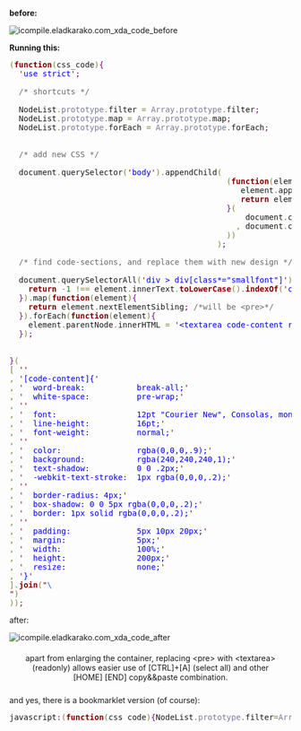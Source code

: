 <strong>before:</strong>

<img src="https://icompile.eladkarako.com/_uploads/2016/02/icompile.eladkarako.com_xda_code_before.gif" alt="icompile.eladkarako.com_xda_code_before" rem-width="927" rem-height="498" class="aligncenter size-full wp-image-4711" />

<strong>Running this:</strong>

<pre><span style='color:#808030; '>(</span><span style='color:#800000; font-weight:bold; '>function</span><span style='color:#808030; '>(</span>css_code<span style='color:#808030; '>)</span><span style='color:#800080; '>{</span>
  <span style='color:#800000; '>'</span><span style='color:#0000e6; '>use strict</span><span style='color:#800000; '>'</span><span style='color:#800080; '>;</span>

  <span style='color:#696969; '>/* shortcuts */</span>

  NodeList<span style='color:#808030; '>.</span><span style='color:#797997; '>prototype</span><span style='color:#808030; '>.</span>filter <span style='color:#808030; '>=</span> <span style='color:#797997; '>Array</span><span style='color:#808030; '>.</span><span style='color:#797997; '>prototype</span><span style='color:#808030; '>.</span>filter<span style='color:#800080; '>;</span>
  NodeList<span style='color:#808030; '>.</span><span style='color:#797997; '>prototype</span><span style='color:#808030; '>.</span>map <span style='color:#808030; '>=</span> <span style='color:#797997; '>Array</span><span style='color:#808030; '>.</span><span style='color:#797997; '>prototype</span><span style='color:#808030; '>.</span>map<span style='color:#800080; '>;</span>
  NodeList<span style='color:#808030; '>.</span><span style='color:#797997; '>prototype</span><span style='color:#808030; '>.</span>forEach <span style='color:#808030; '>=</span> <span style='color:#797997; '>Array</span><span style='color:#808030; '>.</span><span style='color:#797997; '>prototype</span><span style='color:#808030; '>.</span>forEach<span style='color:#800080; '>;</span>


  <span style='color:#696969; '>/* add new CSS */</span>

  document<span style='color:#808030; '>.</span>querySelector<span style='color:#808030; '>(</span><span style='color:#800000; '>'</span><span style='color:#0000e6; '>body</span><span style='color:#800000; '>'</span><span style='color:#808030; '>)</span><span style='color:#808030; '>.</span>appendChild<span style='color:#808030; '>(</span>
                                              <span style='color:#808030; '>(</span><span style='color:#800000; font-weight:bold; '>function</span><span style='color:#808030; '>(</span>element<span style='color:#808030; '>,</span> text_content<span style='color:#808030; '>)</span><span style='color:#800080; '>{</span>
                                                 element<span style='color:#808030; '>.</span>appendChild<span style='color:#808030; '>(</span>text_content<span style='color:#808030; '>)</span><span style='color:#800080; '>;</span>
                                                 <span style='color:#800000; font-weight:bold; '>return</span> element<span style='color:#800080; '>;</span>
                                              <span style='color:#800080; '>}</span><span style='color:#808030; '>(</span>
                                                  document<span style='color:#808030; '>.</span>createElement<span style='color:#808030; '>(</span><span style='color:#800000; '>"</span><span style='color:#0000e6; '>style</span><span style='color:#800000; '>"</span><span style='color:#808030; '>)</span>
                                                <span style='color:#808030; '>,</span> document<span style='color:#808030; '>.</span>createTextNode<span style='color:#808030; '>(</span>css_code<span style='color:#808030; '>)</span>
                                              <span style='color:#808030; '>)</span><span style='color:#808030; '>)</span>  
                                            <span style='color:#808030; '>)</span><span style='color:#800080; '>;</span>

  <span style='color:#696969; '>/* find code-sections, and replace them with new design */</span>

  document<span style='color:#808030; '>.</span>querySelectorAll<span style='color:#808030; '>(</span><span style='color:#800000; '>'</span><span style='color:#0000e6; '>div > div[class*="smallfont"]</span><span style='color:#800000; '>'</span><span style='color:#808030; '>)</span><span style='color:#808030; '>.</span>filter<span style='color:#808030; '>(</span><span style='color:#800000; font-weight:bold; '>function</span><span style='color:#808030; '>(</span>element<span style='color:#808030; '>)</span><span style='color:#800080; '>{</span>
    <span style='color:#800000; font-weight:bold; '>return</span> <span style='color:#808030; '>-</span><span style='color:#008c00; '>1</span> <span style='color:#808030; '>!==</span> element<span style='color:#808030; '>.</span>innerText<span style='color:#808030; '>.</span><span style='color:#800000; font-weight:bold; '>toLowerCase</span><span style='color:#808030; '>(</span><span style='color:#808030; '>)</span><span style='color:#808030; '>.</span><span style='color:#800000; font-weight:bold; '>indexOf</span><span style='color:#808030; '>(</span><span style='color:#800000; '>'</span><span style='color:#0000e6; '>code:</span><span style='color:#800000; '>'</span><span style='color:#808030; '>)</span><span style='color:#800080; '>;</span>
  <span style='color:#800080; '>}</span><span style='color:#808030; '>)</span><span style='color:#808030; '>.</span>map<span style='color:#808030; '>(</span><span style='color:#800000; font-weight:bold; '>function</span><span style='color:#808030; '>(</span>element<span style='color:#808030; '>)</span><span style='color:#800080; '>{</span>
    <span style='color:#800000; font-weight:bold; '>return</span> element<span style='color:#808030; '>.</span>nextElementSibling<span style='color:#800080; '>;</span> <span style='color:#696969; '>/*will be &lt;pre>*/</span>
  <span style='color:#800080; '>}</span><span style='color:#808030; '>)</span><span style='color:#808030; '>.</span>forEach<span style='color:#808030; '>(</span><span style='color:#800000; font-weight:bold; '>function</span><span style='color:#808030; '>(</span>element<span style='color:#808030; '>)</span><span style='color:#800080; '>{</span>
    element<span style='color:#808030; '>.</span>parentNode<span style='color:#808030; '>.</span>innerHTML <span style='color:#808030; '>=</span> <span style='color:#800000; '>'</span><span style='color:#0000e6; '>&lt;textarea code-content readonly></span><span style='color:#800000; '>'</span> <span style='color:#808030; '>+</span> element<span style='color:#808030; '>.</span>innerHTML <span style='color:#808030; '>+</span> <span style='color:#800000; '>'</span><span style='color:#0000e6; '>&lt;/textarea></span><span style='color:#800000; '>'</span><span style='color:#800080; '>;</span>
  <span style='color:#800080; '>}</span><span style='color:#808030; '>)</span><span style='color:#800080; '>;</span>


<span style='color:#800080; '>}</span><span style='color:#808030; '>(</span>
<span style='color:#808030; '>[</span> <span style='color:#800000; '>'</span><span style='color:#800000; '>'</span>
<span style='color:#808030; '>,</span> <span style='color:#800000; '>'</span><span style='color:#0000e6; '>[code-content]{</span><span style='color:#800000; '>'</span>
<span style='color:#808030; '>,</span> <span style='color:#800000; '>'</span><span style='color:#0000e6; '>  word-break:           break-all;</span><span style='color:#800000; '>'</span>
<span style='color:#808030; '>,</span> <span style='color:#800000; '>'</span><span style='color:#0000e6; '>  white-space:          pre-wrap;</span><span style='color:#800000; '>'</span>
<span style='color:#808030; '>,</span> <span style='color:#800000; '>'</span><span style='color:#800000; '>'</span>
<span style='color:#808030; '>,</span> <span style='color:#800000; '>'</span><span style='color:#0000e6; '>  font:                 12pt "Courier New", Consolas, monospace;</span><span style='color:#800000; '>'</span>
<span style='color:#808030; '>,</span> <span style='color:#800000; '>'</span><span style='color:#0000e6; '>  line-height:          16pt;</span><span style='color:#800000; '>'</span>
<span style='color:#808030; '>,</span> <span style='color:#800000; '>'</span><span style='color:#0000e6; '>  font-weight:          normal;</span><span style='color:#800000; '>'</span>
<span style='color:#808030; '>,</span> <span style='color:#800000; '>'</span><span style='color:#800000; '>'</span>
<span style='color:#808030; '>,</span> <span style='color:#800000; '>'</span><span style='color:#0000e6; '>  color:                rgba(0,0,0,.9);</span><span style='color:#800000; '>'</span>
<span style='color:#808030; '>,</span> <span style='color:#800000; '>'</span><span style='color:#0000e6; '>  background:           rgba(240,240,240,1);</span><span style='color:#800000; '>'</span>
<span style='color:#808030; '>,</span> <span style='color:#800000; '>'</span><span style='color:#0000e6; '>  text-shadow:          0 0 .2px;</span><span style='color:#800000; '>'</span>
<span style='color:#808030; '>,</span> <span style='color:#800000; '>'</span><span style='color:#0000e6; '>  -webkit-text-stroke:  1px rgba(0,0,0,.2);</span><span style='color:#800000; '>'</span>
<span style='color:#808030; '>,</span> <span style='color:#800000; '>'</span><span style='color:#800000; '>'</span>
<span style='color:#808030; '>,</span> <span style='color:#800000; '>'</span><span style='color:#0000e6; '>  border-radius: 4px;</span><span style='color:#800000; '>'</span>
<span style='color:#808030; '>,</span> <span style='color:#800000; '>'</span><span style='color:#0000e6; '>  box-shadow: 0 0 5px rgba(0,0,0,.2);</span><span style='color:#800000; '>'</span>
<span style='color:#808030; '>,</span> <span style='color:#800000; '>'</span><span style='color:#0000e6; '>  border: 1px solid rgba(0,0,0,.2);</span><span style='color:#800000; '>'</span>
<span style='color:#808030; '>,</span> <span style='color:#800000; '>'</span><span style='color:#800000; '>'</span>
<span style='color:#808030; '>,</span> <span style='color:#800000; '>'</span><span style='color:#0000e6; '>  padding:              5px 10px 20px;</span><span style='color:#800000; '>'</span>
<span style='color:#808030; '>,</span> <span style='color:#800000; '>'</span><span style='color:#0000e6; '>  margin:               5px;</span><span style='color:#800000; '>'</span>
<span style='color:#808030; '>,</span> <span style='color:#800000; '>'</span><span style='color:#0000e6; '>  width:                100%;</span><span style='color:#800000; '>'</span>
<span style='color:#808030; '>,</span> <span style='color:#800000; '>'</span><span style='color:#0000e6; '>  height:               200px;</span><span style='color:#800000; '>'</span>
<span style='color:#808030; '>,</span> <span style='color:#800000; '>'</span><span style='color:#0000e6; '>  resize:               none;</span><span style='color:#800000; '>'</span>
<span style='color:#808030; '>,</span> <span style='color:#800000; '>'</span><span style='color:#0000e6; '>}</span><span style='color:#800000; '>'</span>
<span style='color:#808030; '>]</span><span style='color:#808030; '>.</span><span style='color:#800000; font-weight:bold; '>join</span><span style='color:#808030; '>(</span><span style='color:#800000; '>"</span><span style='color:#0f69ff; '>\
</span><span style='color:#800000; '>"</span><span style='color:#808030; '>)</span>
<span style='color:#808030; '>)</span><span style='color:#808030; '>)</span><span style='color:#800080; '>;</span>
</pre>

after:

<img src="https://icompile.eladkarako.com/_uploads/2016/02/icompile.eladkarako.com_xda_code_after.gif" alt="icompile.eladkarako.com_xda_code_after" rem-width="1018" rem-height="518" class="aligncenter size-full wp-image-4712" />

<div box-like style="padding: 10px; text-align: center; margin: 10px;">
apart from enlarging the container,
replacing &#60;pre&#62; with &#60;textarea&#62; (readonly)
allows easier use of [CTRL]+[A] (select all) and other [HOME] [END] copy&&paste combination.
</div>

and yes, there is a bookmarklet version (of course):

<pre>javascript<span style='color:#800080; '>:</span><span style='color:#808030; '>(</span><span style='color:#800000; font-weight:bold; '>function</span><span style='color:#808030; '>(</span>css_code<span style='color:#808030; '>)</span><span style='color:#800080; '>{</span>NodeList<span style='color:#808030; '>.</span><span style='color:#797997; '>prototype</span><span style='color:#808030; '>.</span>filter<span style='color:#808030; '>=</span><span style='color:#797997; '>Array</span><span style='color:#808030; '>.</span><span style='color:#797997; '>prototype</span><span style='color:#808030; '>.</span>filter<span style='color:#800080; '>;</span>NodeList<span style='color:#808030; '>.</span><span style='color:#797997; '>prototype</span><span style='color:#808030; '>.</span>map<span style='color:#808030; '>=</span><span style='color:#797997; '>Array</span><span style='color:#808030; '>.</span><span style='color:#797997; '>prototype</span><span style='color:#808030; '>.</span>map<span style='color:#800080; '>;</span>NodeList<span style='color:#808030; '>.</span><span style='color:#797997; '>prototype</span><span style='color:#808030; '>.</span>forEach<span style='color:#808030; '>=</span><span style='color:#797997; '>Array</span><span style='color:#808030; '>.</span><span style='color:#797997; '>prototype</span><span style='color:#808030; '>.</span>forEach<span style='color:#800080; '>;</span>document<span style='color:#808030; '>.</span>querySelector<span style='color:#808030; '>(</span><span style='color:#800000; '>"</span><span style='color:#0000e6; '>body</span><span style='color:#800000; '>"</span><span style='color:#808030; '>)</span><span style='color:#808030; '>.</span>appendChild<span style='color:#808030; '>(</span><span style='color:#800000; font-weight:bold; '>function</span><span style='color:#808030; '>(</span>element<span style='color:#808030; '>,</span>text_content<span style='color:#808030; '>)</span><span style='color:#800080; '>{</span>element<span style='color:#808030; '>.</span>appendChild<span style='color:#808030; '>(</span>text_content<span style='color:#808030; '>)</span><span style='color:#800080; '>;</span><span style='color:#800000; font-weight:bold; '>return</span> element<span style='color:#800080; '>}</span><span style='color:#808030; '>(</span>document<span style='color:#808030; '>.</span>createElement<span style='color:#808030; '>(</span><span style='color:#800000; '>"</span><span style='color:#0000e6; '>style</span><span style='color:#800000; '>"</span><span style='color:#808030; '>)</span><span style='color:#808030; '>,</span>document<span style='color:#808030; '>.</span>createTextNode<span style='color:#808030; '>(</span>css_code<span style='color:#808030; '>)</span><span style='color:#808030; '>)</span><span style='color:#808030; '>)</span><span style='color:#800080; '>;</span>document<span style='color:#808030; '>.</span>querySelectorAll<span style='color:#808030; '>(</span><span style='color:#800000; '>'</span><span style='color:#0000e6; '>div > div[class*="smallfont"]</span><span style='color:#800000; '>'</span><span style='color:#808030; '>)</span><span style='color:#808030; '>.</span>filter<span style='color:#808030; '>(</span><span style='color:#800000; font-weight:bold; '>function</span><span style='color:#808030; '>(</span>element<span style='color:#808030; '>)</span><span style='color:#800080; '>{</span><span style='color:#800000; font-weight:bold; '>return</span><span style='color:#808030; '>-</span><span style='color:#008c00; '>1</span><span style='color:#808030; '>!==</span>element<span style='color:#808030; '>.</span>innerText<span style='color:#808030; '>.</span><span style='color:#800000; font-weight:bold; '>toLowerCase</span><span style='color:#808030; '>(</span><span style='color:#808030; '>)</span><span style='color:#808030; '>.</span><span style='color:#800000; font-weight:bold; '>indexOf</span><span style='color:#808030; '>(</span><span style='color:#800000; '>"</span><span style='color:#0000e6; '>code:</span><span style='color:#800000; '>"</span><span style='color:#808030; '>)</span><span style='color:#800080; '>}</span><span style='color:#808030; '>)</span><span style='color:#808030; '>.</span>map<span style='color:#808030; '>(</span><span style='color:#800000; font-weight:bold; '>function</span><span style='color:#808030; '>(</span>element<span style='color:#808030; '>)</span><span style='color:#800080; '>{</span><span style='color:#800000; font-weight:bold; '>return</span> element<span style='color:#808030; '>.</span>nextElementSibling<span style='color:#800080; '>}</span><span style='color:#808030; '>)</span><span style='color:#808030; '>.</span>forEach<span style='color:#808030; '>(</span><span style='color:#800000; font-weight:bold; '>function</span><span style='color:#808030; '>(</span>element<span style='color:#808030; '>)</span><span style='color:#800080; '>{</span>element<span style='color:#808030; '>.</span>parentNode<span style='color:#808030; '>.</span>innerHTML<span style='color:#808030; '>=</span><span style='color:#800000; '>"</span><span style='color:#0000e6; '>&lt;textarea code-content readonly></span><span style='color:#800000; '>"</span><span style='color:#808030; '>+</span>element<span style='color:#808030; '>.</span>innerHTML<span style='color:#808030; '>+</span><span style='color:#800000; '>"</span><span style='color:#0000e6; '>&lt;/textarea></span><span style='color:#800000; '>"</span><span style='color:#800080; '>}</span><span style='color:#808030; '>)</span><span style='color:#800080; '>;</span><span style='color:#800000; font-weight:bold; '>return</span> <span style='color:#0f4d75; '>true</span><span style='color:#800080; '>}</span><span style='color:#808030; '>)</span><span style='color:#808030; '>(</span><span style='color:#800000; '>'</span><span style='color:#0000e6; '>[code-content]{word-break:break-all;white-space:pre-wrap;font:12pt "Courier New","Consolas",monospace;line-height:16pt;font-weight:normal;color:rgba(0,0,0,.9);background:rgba(240,240,240,1);text-shadow:0 0 .2px;-webkit-text-stroke:1px rgba(0,0,0,.2);border-radius:4px;box-shadow:0 0 5px rgba(0,0,0,.2);border:1px solid rgba(0,0,0,.2);padding:5px 10px 20px;margin:5px;width:100%;height:200px;resize:none;}</span><span style='color:#800000; '>'</span><span style='color:#808030; '>)</span><span style='color:#800080; '>;</span>
</pre>

<br />
